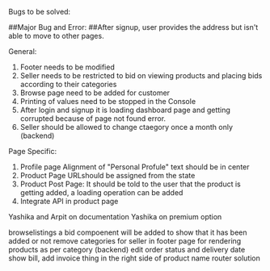 Bugs to be solved:

##Major Bug and Error:
##After signup, user provides the address but isn't able to move to other pages.


General:
1. Footer needs to be modified
2. Seller needs to be restricted to bid on viewing products and placing bids according to their categories
3. Browse page need to be added for customer
4. Printing of values need to be stopped in the Console
5. After login and signup it is loading dashboard page and getting corrupted because of page not found error.
6. Seller should be allowed to change ctaegory once a month only  (backend)

Page Specific:
1. Profile page 
      Alignment of "Personal Profule" text should be in center
2. Product Page
      URLshould be assigned from the state
3. Product Post Page:
      It should be told to the user that the product is getting added, a loading operation can be added
4. Integrate API in product page      
      
      
Yashika and Arpit on documentation
Yashika on premium option

browselistings a bid compoenent will be added to show that it has been added or not
remove categories for seller in footer
page for rendering products as per category (backend)
edit order status and delivery date
show bill, add invoice thing in the right side of product name
router solution
